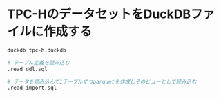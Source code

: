 # TPC-HのデータセットをDuckDBファイルに作成する

```sh
duckdb tpc-h.duckdb

# テーブル定義を読み込む
.read ddl.sql

# データを読み込んで1テーブルずつparquetを作成しそのビューとして読み込む
.read import.sql
```
